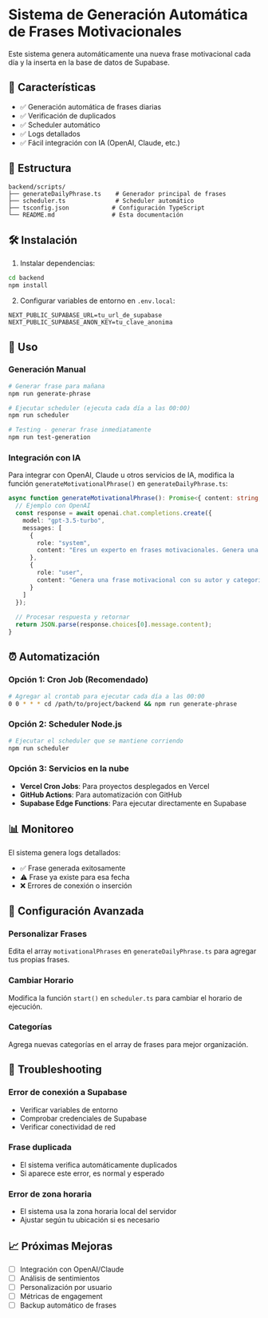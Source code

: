 # Sistema de Generación Automática de Frases Motivacionales

Este sistema genera automáticamente una nueva frase motivacional cada día y la inserta en la base de datos de Supabase.

## 🚀 Características

- ✅ Generación automática de frases diarias
- ✅ Verificación de duplicados
- ✅ Scheduler automático
- ✅ Logs detallados
- ✅ Fácil integración con IA (OpenAI, Claude, etc.)

## 📁 Estructura

```
backend/scripts/
├── generateDailyPhrase.ts    # Generador principal de frases
├── scheduler.ts              # Scheduler automático
├── tsconfig.json            # Configuración TypeScript
└── README.md                # Esta documentación
```

## 🛠️ Instalación

1. Instalar dependencias:
```bash
cd backend
npm install
```

2. Configurar variables de entorno en `.env.local`:
```env
NEXT_PUBLIC_SUPABASE_URL=tu_url_de_supabase
NEXT_PUBLIC_SUPABASE_ANON_KEY=tu_clave_anonima
```

## 🎯 Uso

### Generación Manual
```bash
# Generar frase para mañana
npm run generate-phrase

# Ejecutar scheduler (ejecuta cada día a las 00:00)
npm run scheduler

# Testing - generar frase inmediatamente
npm run test-generation
```

### Integración con IA

Para integrar con OpenAI, Claude u otros servicios de IA, modifica la función `generateMotivationalPhrase()` en `generateDailyPhrase.ts`:

```typescript
async function generateMotivationalPhrase(): Promise<{ content: string; author: string; category: string }> {
  // Ejemplo con OpenAI
  const response = await openai.chat.completions.create({
    model: "gpt-3.5-turbo",
    messages: [
      {
        role: "system",
        content: "Eres un experto en frases motivacionales. Genera una frase inspiradora y motivacional."
      },
      {
        role: "user", 
        content: "Genera una frase motivacional con su autor y categoría en formato JSON"
      }
    ]
  });
  
  // Procesar respuesta y retornar
  return JSON.parse(response.choices[0].message.content);
}
```

## ⏰ Automatización

### Opción 1: Cron Job (Recomendado)
```bash
# Agregar al crontab para ejecutar cada día a las 00:00
0 0 * * * cd /path/to/project/backend && npm run generate-phrase
```

### Opción 2: Scheduler Node.js
```bash
# Ejecutar el scheduler que se mantiene corriendo
npm run scheduler
```

### Opción 3: Servicios en la nube
- **Vercel Cron Jobs**: Para proyectos desplegados en Vercel
- **GitHub Actions**: Para automatización con GitHub
- **Supabase Edge Functions**: Para ejecutar directamente en Supabase

## 📊 Monitoreo

El sistema genera logs detallados:
- ✅ Frase generada exitosamente
- ⚠️ Frase ya existe para esa fecha
- ❌ Errores de conexión o inserción

## 🔧 Configuración Avanzada

### Personalizar Frases
Edita el array `motivationalPhrases` en `generateDailyPhrase.ts` para agregar tus propias frases.

### Cambiar Horario
Modifica la función `start()` en `scheduler.ts` para cambiar el horario de ejecución.

### Categorías
Agrega nuevas categorías en el array de frases para mejor organización.

## 🚨 Troubleshooting

### Error de conexión a Supabase
- Verificar variables de entorno
- Comprobar credenciales de Supabase
- Verificar conectividad de red

### Frase duplicada
- El sistema verifica automáticamente duplicados
- Si aparece este error, es normal y esperado

### Error de zona horaria
- El sistema usa la zona horaria local del servidor
- Ajustar según tu ubicación si es necesario

## 📈 Próximas Mejoras

- [ ] Integración con OpenAI/Claude
- [ ] Análisis de sentimientos
- [ ] Personalización por usuario
- [ ] Métricas de engagement
- [ ] Backup automático de frases 